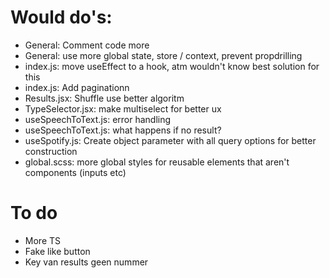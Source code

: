 # Would do's:

- General: Comment code more
- General: use more global state, store / context, prevent propdrilling
- index.js: move useEffect to a hook, atm wouldn't know best solution for this
- index.js: Add paginationn
- Results.jsx: Shuffle use better algoritm
- TypeSelector.jsx: make multiselect for better ux
- useSpeechToText.js: error handling
- useSpeechToText.js: what happens if no result?
- useSpotify.js: Create object parameter with all query options for better construction
- global.scss: more global styles for reusable elements that aren't components (inputs etc)

# To do

- More TS
- Fake like button
- Key van results geen nummer

